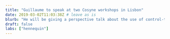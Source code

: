 ```yaml
---
title: "Guillaume to speak at two Cosyne workshops in Lisbon"
date: 2019-03-02T11:03:38Z # leave as is
blurb: "He will be giving a perspective talk about the use of control-theoretic methods in neuroscience ([slides](/news/hennequin_cosyne_2019.pdf)) at the workshop on [data, dynamics and computation](http://www.cosyne.org/c/index.php?title=Workshops2019_data), and a talk on the role of inhibition in motor control at the workshop on [inhibitory microcircuits](http://www.cosyne.org/c/index.php?title=Workshops2019_inhibition_2)"
draft: false
labs: ["hennequin"]
---
```


<!-- Here you might want to place some Markdown content. -->


